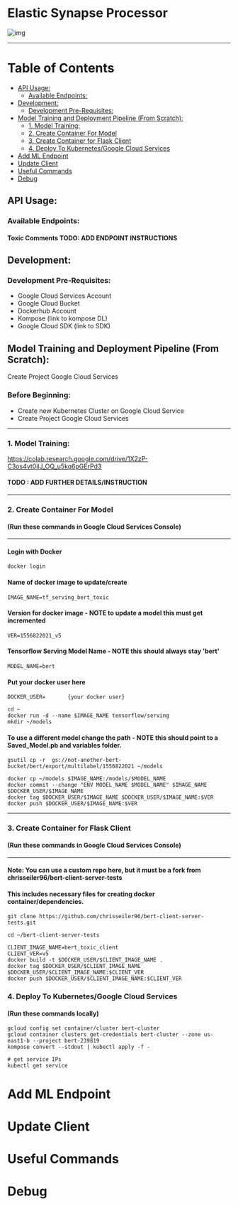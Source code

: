 # Elastic Synapse Processor
![img](https://i.imgur.com/VfvCPuH.jpg)

____



Table of Contents
=================

* [API Usage:](#api-usage)
    * [Available Endpoints:](#available-endpoints)
* [Development:](#development)
    * [Development Pre\-Requisites:](#development-pre-requisites)
* [Model Training and Deployment Pipeline (From Scratch):](#model-training-and-deployment-pipeline-from-scratch)
    * [1\. Model Training:](#1-model-training)
    * [2\. Create Container For Model](#2-create-container-for-model-run-these-commands-in-google-cloud-services-console)
    * [3\. Create Container for Flask Client](#3-create-container-for-flask-client-run-these-commands-in-google-cloud-services-console)
    * [4\. Deploy To Kubernetes/Google Cloud Services](#6-deploy-to-kubernetesgoogle-cloud-services)
* [Add ML Endpoint](#add-ml-endpoint)
* [Update Client](#update-client)
* [Useful Commands](#useful-commands)
* [Debug](#debug)


## API Usage: 
### Available Endpoints:
#### Toxic Comments TODO: ADD ENDPOINT INSTRUCTIONS









## Development:
  ### Development Pre-Requisites:
  * Google Cloud Services Account
  * Google Cloud Bucket
  * Dockerhub Account
  * Kompose (link to kompose DL)
  * Google Cloud SDK (link to SDK)
  



## Model Training and Deployment Pipeline (From Scratch):
 
 Create Project Google Cloud Services

### Before Beginning: 
* Create new Kubernetes Cluster on Google Cloud Service
* Create Project Google Cloud Services    

____

### 1. Model Training: 
  https://colab.research.google.com/drive/1X2zP-C3os4vt0jlJ_OQ_u5kq6pGErPd3
  #### TODO : ADD FURTHER DETAILS/INSTRUCTION
  
____
  
### 2. Create Container For Model
#### (Run these commands in Google Cloud Services Console)
____

#### Login with Docker
`docker login`

#### Name of docker image to update/create
`IMAGE_NAME=tf_serving_bert_toxic`  

#### Version for docker image - NOTE to update a model this must get incremented
`VER=1556822021_v5`

#### Tensorflow Serving Model Name - NOTE this should always stay 'bert'
`MODEL_NAME=bert`

#### Put your docker user here
`DOCKER_USER=       {your docker user} `

```
cd ~
docker run -d --name $IMAGE_NAME tensorflow/serving
mkdir ~/models
```

#### To use a different model change the path - NOTE this should point to a Saved_Model.pb and variables folder.
`gsutil cp -r  gs://not-another-bert-bucket/bert/export/multilabel/1556822021 ~/models`

```
docker cp ~/models $IMAGE_NAME:/models/$MODEL_NAME
docker commit --change "ENV MODEL_NAME $MODEL_NAME" $IMAGE_NAME $DOCKER_USER/$IMAGE_NAME
docker tag $DOCKER_USER/$IMAGE_NAME $DOCKER_USER/$IMAGE_NAME:$VER
docker push $DOCKER_USER/$IMAGE_NAME:$VER
```
 
____

### 3. Create Container for Flask Client
#### (Run these commands in Google Cloud Services Console)
____


#### Note: You can use a custom repo here, but it must be a fork from chrisseiler96/bert-client-server-tests
#### This includes necessary files for creating docker container/dependencies.
```
git clone https://github.com/chrisseiler96/bert-client-server-tests.git

cd ~/bert-client-server-tests

CLIENT_IMAGE_NAME=bert_toxic_client
CLIENT_VER=v5
docker build -t $DOCKER_USER/$CLIENT_IMAGE_NAME .
docker tag $DOCKER_USER/$CLIENT_IMAGE_NAME $DOCKER_USER/$CLIENT_IMAGE_NAME:$CLIENT_VER
docker push $DOCKER_USER/$CLIENT_IMAGE_NAME:$CLIENT_VER
 ```

  
### 4. Deploy To Kubernetes/Google Cloud Services
  #### (Run these commands locally)
  ```
  gcloud config set container/cluster bert-cluster
gcloud container clusters get-credentials bert-cluster --zone us-east1-b --project bert-239819
kompose convert --stdout | kubectl apply -f -

# get service IPs
kubectl get service 
```
  
# Add ML Endpoint

# Update Client


# Useful Commands

# Debug





